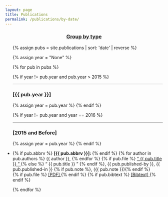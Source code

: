 ```yaml
---
layout: page
title: Publications
permalink: /publications/by-date/
---
```


<h3><center><a href="/publications/">Group by type</a></center></h3>

<ul>
{% assign pubs = site.publications | sort: 'date' | reverse %}


 {% assign year = "None" %}


{% for pub in pubs %}


  {% if year != pub.year and pub.year > 2015 %}
   <hr>
   <h3><b>[{{ pub.year }}] </b></h3>
    {% assign year = pub.year %}
  {% endif %}
 
  {% if year != pub.year and year == 2016 %}
   <hr>
   <h3><b>[2015 and Before] </b></h3>
    {% assign year = pub.year %}
  {% endif %}
 
  <li>
    <p>
      {% if pub.abbrv %} <b>[{{ pub.abbrv }}]: </b>{% endif %}
      {% for author in pub.authors %} {{ author }}, {% endfor %}
      {% if pub.file %} <a href=" {{ pub.file }} " target="_blank"> “ {{ pub.title }} ” </a> {% else %} “ {{ pub.title }} ” {% endif %},
      {{ pub.published-by }},
      {{ pub.published-in }}
      {% if pub.note %}, ({{ pub.note }}){% endif %}
      <br>
      {% if pub.file %}
            <a href = "{{ pub.file }}" target="_blank"> [PDF] </a>
      {% endif %}
        {% if pub.bibtext %}
            <a href = "{{ pub.bibtext }}" target="_blank"> [Bibtext] </a>
      {% endif %}
    </p>
  </li>
{% endfor %}
</ul>

